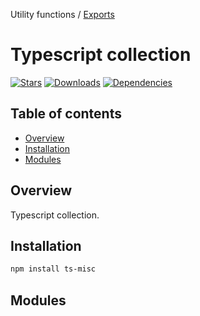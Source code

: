 Utility functions / [Exports](modules.md)

# Typescript collection

[![Stars](https://img.shields.io/github/stars/iliubinskii/ts-misc)](https://github.com/iliubinskii/ts-misc)
[![Downloads](https://img.shields.io/npm/dm/ts-misc)](https://www.npmjs.com/package/ts-misc)
[![Dependencies](https://img.shields.io/librariesio/release/npm/ts-misc)](https://libraries.io/npm/ts-misc)

## Table of contents

- [Overview](#overview)
- [Installation](#installation)
- [Modules](#modules)

## <a id="overview"></a>Overview

Typescript collection.

## <a id="installation"></a>Installation

```sh
npm install ts-misc
```

## <a id="modules"></a>Modules

